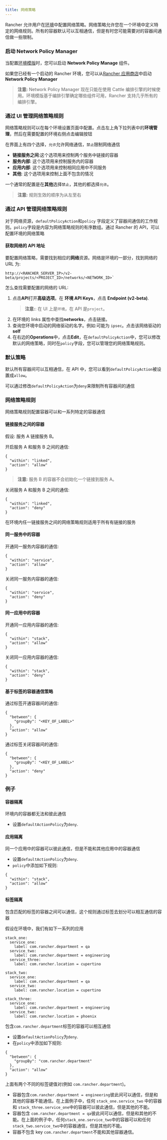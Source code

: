 ```yaml
---
title: 网络策略
---
```


Rancher 允许用户在[环境](/docs/rancher1/configurations/environments/_index)中配置网络策略。网络策略允许您在一个环境中定义特定的网络规则。所有的容器默认可以互相通信，但是有时您可能需要对的容器间通信做一些限制。

### 启动 Network Policy Manager

当配置[环境模版](/docs/rancher1/configurations/environments/_index#什么是环境模版)时，您可以启动 **Network Policy Manage** 组件。

如果您已经有一个启动的 Rancher 环境，您可以从[Rancher 应用商店](/docs/rancher1/configurations/catalog/_index)中启动 **Network Policy Manager**

> **注意:** Network Policy Manager 现在只能在使用 Cattle 编排引擎的时候使用。环境模版基于编排引擎确定哪些组件可用，Rancher 支持几乎所有的编排引擎。

### 通过 UI 管理网络策略规则

网络策略规则可以在每个环境设置页面中配置。点击左上角下拉列表中的**环境管理**，然后在需要配置的环境右侧点击编辑按钮

在界面上有四个选择，`允许`允许网络通信，`禁止`限制网络通信

- **链接服务之间**:这个选项用来控制两个服务中链接的容器
- **服务内部**: 这个选项用来控制服务内的容器
- **应用内部**: 这个选项用来控制相同应用中不同服务
- **其他**: 这个选项用来控制上面不包含的情况

一个通常的配置是在**其他**选择`禁止`，其他的都选择`允许`。

> **注意:** 规则生效的顺序为从左至右

### 通过 API 管理网络策略规则

对于网络资源，`defaultPolicyAction`和`policy` 字段定义了容器间通信的工作规则。`policy`字段是内容为网络策略规则的有序数组。通过 Rancher 的 API，可以配置环境的网络策略

#### 获取网络的 API 地址

要配置网络策略，需要找到相应的**网络**资源。网络是环境的一部分，找到网络的 URL 为:

```
http://<RANCHER_SERVER_IP>/v2-beta/projects/<PROJECT_ID>/networks/<NETWORK_ID>`
```

怎么查找需要配置的网络的 URL:

1. 点击**API**打开**高级选项**。在 **环境 API Keys**，点击 **Endpoint (v2-beta)**.
   > **注意:**: 在 UI 上是`环境`，在 API 是`project`。
2. 在环境的 links 属性中查找**networks**，点击链接。
3. 查询您环境中启动的网络驱动的名字。例如:可能为 `ipsec`。点击该网络驱动的**self**
4. 在右边的**Operations**中，点击**Edit**，在`defaultPolicyAction`中，您可以修改默认的网络策略，同时在`policy`字段，您可以管理您的网络策略规则。

### 默认策略

默认所有容器间可以互相通信，在 API 中，您可以看到`defaultPolicyAction`被设置成`allow`。

可以通过修改`defaultPolicyAction`为`deny`来限制所有容器间的通信

### 网络策略规则

网络策略规则配置容器可以和一系列特定的容器通信

#### 链接服务之间的容器

假设: 服务 A 链接服务 B。

开启服务 A 和服务 B 之间的通信:

```
{
  "within": "linked",
  "action": "allow"
}
```

> **注意:** 服务 B 的容器不会初始化一个链接到服务 A。

关闭服务 A 和服务 B 之间的通信:

```
{
  "within": "linked",
  "action": "deny"
}
```

在环境内任一链接服务之间的网络策略规则适用于所有有链接的服务

#### 同一服务中的容器

开通同一服务内容器的通信:

```
{
  "within": "service",
  "action": "allow"
}
```

关闭同一服务内容器的通信:

```
{
  "within": "service",
  "action": "deny"
}
```

#### 同一应用中的容器

开通同一应用内容器的通信:

```
{
  "within": "stack",
  "action": "allow"
}
```

关闭同一应用内容器的通信:

```
{
  "within": "stack",
  "action": "deny"
}
```

#### 基于标签的容器通信策略

通过标签开通容器间的通信:

```
{
  "between": {
    "groupBy": "<KEY_OF_LABEL>"
  },
  "action": "allow"
}
```

通过标签关闭容器间的通信:

```
{
  "between": {
    "groupBy": "<KEY_OF_LABEL>"
  },
  "action": "deny"
}
```

### 例子

#### 容器隔离

环境内的容器都无法和彼此通信

- 设置`defaultActionPolicy`为`deny`.

#### 应用隔离

同一个应用中的容器可以彼此通信，但是不能和其他应用中的容器通信

- 设置`defaultActionPolicy`为`deny`.
- `policy`中添加如下规则:

```
{
  "within": "stack",
  "action": "allow"
}
```

#### 标签隔离

包含匹配的标签的容器之间可以通信，这个规则通过标签去划分可以相互通信的容器

假设在环境中，我们有如下一系列的应用

```
stack_one:
  service_one:
    label: com.rancher.department = qa
  service_two:
    label: com.rancher.department = engineering
  service_three:
    label: com.rancher.location = cupertino

stack_two:
  service_one:
    label: com.rancher.department = qa
  service_two:
    label: com.rancher.location = cupertino

stack_three:
  service_one:
    label: com.rancher.department = engineering
  service_two:
    label: com.rancher.location = phoenix
```

包含`com.rancher.department`标签的容器可以相互通信

- 设置`defaultActionPolicy`为`deny`.
- 在`policy`中添加如下规则:

```
{
  "between": {
    "groupBy": "com.rancher.department"
  },
  "action": "allow"
}
```

上面有两个不同的标签键值对(例如 `com.rancher.department`)。

- 容器包含`com.rancher.department = engineering`彼此间可以通信，但是和其他的容器不能通信。在上面例子中，任何 `stack_one.service_two` 中的容器和 `stack_three.service_one`中的容器可以彼此通信，但是其他的不能。
- 容器包含 `com.rancher.department = qa`彼此间可以通信，但是和其他的不能。在上面的例子中，任何`stack_one.service_two`中的容器可以和任何`stack_two.service_two`中的容器通信，但是其他的不能。
- 容器不包含 key `com.rancher.department`不能和其他容器通信。
